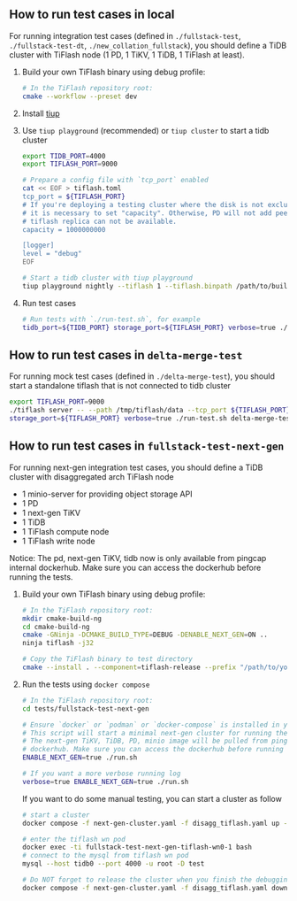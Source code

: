 ## How to run test cases in local

For running integration test cases (defined in `./fullstack-test`, `./fullstack-test-dt`, `./new_collation_fullstack`), you should define a TiDB cluster with TiFlash node (1 PD, 1 TiKV, 1 TiDB, 1 TiFlash at least).

1. Build your own TiFlash binary using debug profile:

    ```bash
    # In the TiFlash repository root:
    cmake --workflow --preset dev
    ```

2. Install [tiup](https://tiup.io/)
3. Use `tiup playground` (recommended) or `tiup cluster` to start a tidb cluster

    ```bash
    export TIDB_PORT=4000
    export TIFLASH_PORT=9000

    # Prepare a config file with `tcp_port` enabled
    cat << EOF > tiflash.toml
    tcp_port = ${TIFLASH_PORT}
    # If you're deploying a testing cluster where the disk is not exclusively dedicated to TiFlash,
    # it is necessary to set "capacity". Otherwise, PD will not add peers to TiFlash, making the
    # tiflash replica can not be available.
    capacity = 1000000000

    [logger]
    level = "debug"
    EOF

    # Start a tidb cluster with tiup playground
    tiup playground nightly --tiflash 1 --tiflash.binpath /path/to/build/tiflash --db.port ${TIDB_PORT} --tiflash.config ./tiflash.toml
    ```

4. Run test cases

    ```bash
    # Run tests with `./run-test.sh`, for example
    tidb_port=${TIDB_PORT} storage_port=${TIFLASH_PORT} verbose=true ./run-test.sh fullstack-test/ddl
    ```

## How to run test cases in `delta-merge-test`

For running mock test cases (defined in `./delta-merge-test`), you should start a standalone tiflash that is not connected to tidb cluster

```bash
export TIFLASH_PORT=9000
./tiflash server -- --path /tmp/tiflash/data --tcp_port ${TIFLASH_PORT}
storage_port=${TIFLASH_PORT} verbose=true ./run-test.sh delta-merge-test
```

## How to run test cases in `fullstack-test-next-gen`

For running next-gen integration test cases, you should define a TiDB cluster with disaggregated arch TiFlash node

* 1 minio-server for providing object storage API
* 1 PD
* 1 next-gen TiKV
* 1 TiDB
* 1 TiFlash compute node
* 1 TiFlash write node

Notice: The pd, next-gen TiKV, tidb now is only available from pingcap internal dockerhub. Make sure you can access the dockerhub before running the tests.

1. Build your own TiFlash binary using debug profile:

    ```bash
    # In the TiFlash repository root:
    mkdir cmake-build-ng
    cd cmake-build-ng
    cmake -GNinja -DCMAKE_BUILD_TYPE=DEBUG -DENABLE_NEXT_GEN=ON ..
    ninja tiflash -j32

    # Copy the TiFlash binary to test directory
    cmake --install . --component=tiflash-release --prefix "/path/to/your/tiflash/tests/.build/tiflash"
    ```

2. Run the tests using `docker compose`

    ```bash
    # In the TiFlash repository root:
    cd tests/fullstack-test-next-gen

    # Ensure `docker` or `podman` or `docker-compose` is installed in your env.
    # This script will start a minimal next-gen cluster for running the tests.
    # The next-gen TiKV, TiDB, PD, minio image will be pulled from pingcap internal
    # dockerhub. Make sure you can access the dockerhub before running the tests.
    ENABLE_NEXT_GEN=true ./run.sh

    # If you want a more verbose running log
    verbose=true ENABLE_NEXT_GEN=true ./run.sh
    ```

    If you want to do some manual testing, you can start a cluster as follow

    ```bash
    # start a cluster
    docker compose -f next-gen-cluster.yaml -f disagg_tiflash.yaml up -d

    # enter the tiflash wn pod
    docker exec -ti fullstack-test-next-gen-tiflash-wn0-1 bash
    # connect to the mysql from tiflash wn pod
    mysql --host tidb0 --port 4000 -u root -D test

    # Do NOT forget to release the cluster when you finish the debugging
    docker compose -f next-gen-cluster.yaml -f disagg_tiflash.yaml down
    ```
